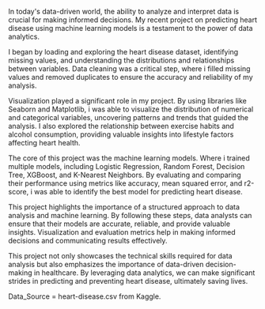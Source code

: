 In today's data-driven world, the ability to analyze and interpret data is crucial for making informed decisions. My recent project on predicting heart disease using machine learning models is a testament to the power of data analytics.

I began by loading and exploring the heart disease dataset, identifying missing values, and understanding the distributions and relationships between variables. Data cleaning was a critical step, where i filled missing values and removed duplicates to ensure the accuracy and reliability of my analysis.

Visualization played a significant role in my project. By using libraries like Seaborn and Matplotlib, i was able to
visualize the distribution of numerical and categorical variables, uncovering patterns and trends that guided the analysis. I also explored the relationship between exercise habits and alcohol consumption, providing valuable insights into lifestyle factors affecting heart health.

The core of this project was the machine learning models. Where i trained multiple models, including Logistic Regression, Random Forest, Decision Tree, XGBoost, and K-Nearest Neighbors. By evaluating and comparing their performance using metrics like accuracy, mean squared error, and r2-score, i was able to identify the best model for predicting heart disease.

This project highlights the importance of a structured approach to data analysis and machine learning. By following these steps, data analysts can ensure that their models are accurate, reliable, and provide valuable insights. Visualization and evaluation metrics help in making informed decisions and communicating results effectively.

This project not only showcases the technical skills required for data analysis but also emphasizes the importance of data-driven decision-making in healthcare. By leveraging data analytics, we can make significant strides in predicting and preventing heart disease, ultimately saving lives.

Data_Source = heart-disease.csv from Kaggle.
